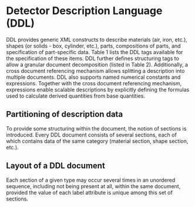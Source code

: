 # Detector Description Language (DDL)
DDL provides generic XML constructs to describe materials (air, iron, etc.), shapes (or solids - box, cylinder, etc.), parts, compositions of parts, and specification of part-specific data. Table 1 lists the DDL tags available for the specification of these items. DDL further defines structuring tags to allow a granular document decomposition (listed in Table 2). Additionally, a cross document referencing mechanism allows splitting a description into multiple documents. DDL also supports named numerical constants and expressions. Together with the cross document referencing mechanism, expressions enable scalable descriptions by explicitly defining the formulas used to calculate derived quantities from base quantities.
## Partitioning of description data
To provide some structuring within the document, the notion of sections is introduced. Every DDL document consists of several sections, each of which contains data of the same category (material section, shape section, etc.). 
## Layout of a DDL document
Each section of a given type may occur several times in an unordered sequence, including not being present at all, within the same document, provided the value of each label attribute is unique among this set of sections.

